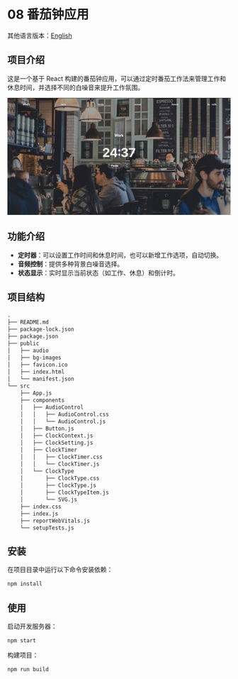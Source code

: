 # 08 番茄钟应用

其他语言版本：[English](README.md)

## 项目介绍

这是一个基于 React 构建的番茄钟应用，可以通过定时番茄工作法来管理工作和休息时间，并选择不同的白噪音来提升工作氛围。

![08-pomodoro](../img-storage/08-pomodoro.jpg)

## 功能介绍

- **定时器**：可以设置工作时间和休息时间，也可以新增工作选项，自动切换。
- **音频控制**：提供多种背景白噪音选择。
- **状态显示**：实时显示当前状态（如工作、休息）和倒计时。

## 项目结构

```
.
├── README.md
├── package-lock.json
├── package.json
├── public
│   ├── audio
│   ├── bg-images
│   ├── favicon.ico
│   ├── index.html
│   └── manifest.json
└── src
    ├── App.js
    ├── components
    │   ├── AudioControl
    │   │   ├── AudioControl.css
    │   │   └── AudioControl.js
    │   ├── Button.js
    │   ├── ClockContext.js
    │   ├── ClockSetting.js
    │   ├── ClockTimer
    │   │   ├── ClockTimer.css
    │   │   └── ClockTimer.js
    │   └── ClockType
    │       ├── ClockType.css
    │       ├── ClockType.js
    │       ├── ClockTypeItem.js
    │       └── SVG.js
    ├── index.css
    ├── index.js
    ├── reportWebVitals.js
    └── setupTests.js
```

## 安装

在项目目录中运行以下命令安装依赖：

```bash
npm install
```

## 使用

启动开发服务器：

```bash
npm start
```

构建项目：

```bash
npm run build
```
